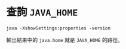 # 查詢 `JAVA_HOME`

```
java -XshowSettings:properties -version
```
輸出結果中的 `java.home` 就是 `JAVA_HOME` 的路徑。

